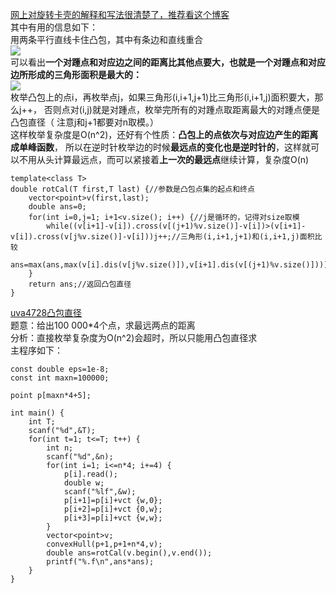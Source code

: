 [网上对旋转卡壳的解释和写法很清楚了，推荐看这个博客](http://www.cnblogs.com/xdruid/archive/2012/07/01/2572303.html)  
其中有用的信息如下：  
用两条平行直线卡住凸包，其中有条边和直线重合  
![](http://pic002.cnblogs.com/images/2012/408767/2012070122055388.png)  
可以看出**一个对踵点和对应边之间的距离比其他点要大，也就是一个对踵点和对应边所形成的三角形面积是最大的：**  
![](http://pic002.cnblogs.com/images/2012/408767/2012070122172275.png)  
枚举凸包上的点i，再枚举点j，如果三角形(i,i+1,j+1)比三角形(i,i+1,j)面积要大，那么j++，
否则点对(i,j)就是对踵点，枚举完所有的对踵点取距离最大的对踵点便是凸包直径（
注意j和j+1都要对n取模。）  
这样枚举复杂度是O(n^2)，还好有个性质：**凸包上的点依次与对应边产生的距离成单峰函数**，
所以在逆时针枚举边的时候**最远点的变化也是逆时针的**，这样就可以不用从头计算最远点，而可以紧接着**上一次的最远点**继续计算，复杂度O(n)  

```
template<class T>
double rotCal(T first,T last) {//参数是凸包点集的起点和终点
    vector<point>v(first,last);
    double ans=0;
    for(int i=0,j=1; i+1<v.size(); i++) {//j是循环的，记得对size取模
        while((v[i+1]-v[i]).cross(v[(j+1)%v.size()]-v[i])>(v[i+1]-v[i]).cross(v[j%v.size()]-v[i]))j++;//三角形(i,i+1,j+1)和(i,i+1,j)面积比较
        ans=max(ans,max(v[i].dis(v[j%v.size()]),v[i+1].dis(v[(j+1)%v.size()])));
    }
    return ans;//返回凸包直径
}
```

[uva4728凸包直径](https://icpcarchive.ecs.baylor.edu/index.php?option=com_onlinejudge&Itemid=8&page=show_problem&problem=2729)  
题意：给出100 000*4个点，求最远两点的距离  
分析：直接枚举复杂度为O(n^2)会超时，所以只能用凸包直径求  
主程序如下：
```
const double eps=1e-8;
const int maxn=100000;

point p[maxn*4+5];

int main() {
    int T;
    scanf("%d",&T);
    for(int t=1; t<=T; t++) {
        int n;
        scanf("%d",&n);
        for(int i=1; i<=n*4; i+=4) {
            p[i].read();
            double w;
            scanf("%lf",&w);
            p[i+1]=p[i]+vct {w,0};
            p[i+2]=p[i]+vct {0,w};
            p[i+3]=p[i]+vct {w,w};
        }
        vector<point>v;
        convexHull(p+1,p+1+n*4,v);
        double ans=rotCal(v.begin(),v.end());
        printf("%.f\n",ans*ans);
    }
}
```
